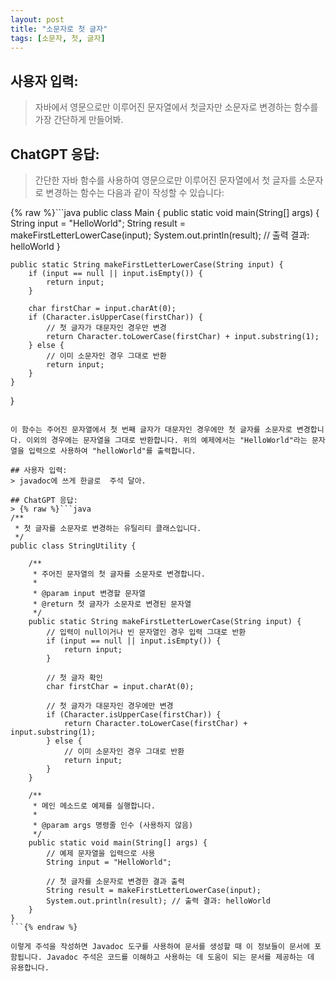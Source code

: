 ```yaml
---
layout: post
title: "소문자로 첫 글자"
tags: [소문자, 첫, 글자]
---
```


## 사용자 입력:
> 자바에서 영문으로만 이루어진 문자열에서 첫글자만 소문자로 변경하는 함수를 가장 간단하게 만들어봐.

## ChatGPT 응답:
> 간단한 자바 함수를 사용하여 영문으로만 이루어진 문자열에서 첫 글자를 소문자로 변경하는 함수는 다음과 같이 작성할 수 있습니다:

{% raw %}```java
public class Main {
    public static void main(String[] args) {
        String input = "HelloWorld";
        String result = makeFirstLetterLowerCase(input);
        System.out.println(result); // 출력 결과: helloWorld
    }

    public static String makeFirstLetterLowerCase(String input) {
        if (input == null || input.isEmpty()) {
            return input;
        }

        char firstChar = input.charAt(0);
        if (Character.isUpperCase(firstChar)) {
            // 첫 글자가 대문자인 경우만 변경
            return Character.toLowerCase(firstChar) + input.substring(1);
        } else {
            // 이미 소문자인 경우 그대로 반환
            return input;
        }
    }
}
```{% endraw %}

이 함수는 주어진 문자열에서 첫 번째 글자가 대문자인 경우에만 첫 글자를 소문자로 변경합니다. 이외의 경우에는 문자열을 그대로 반환합니다. 위의 예제에서는 "HelloWorld"라는 문자열을 입력으로 사용하여 "helloWorld"를 출력합니다.

## 사용자 입력:
> javadoc에 쓰게 한글로  주석 달아.

## ChatGPT 응답:
> {% raw %}```java
/**
 * 첫 글자를 소문자로 변경하는 유틸리티 클래스입니다.
 */
public class StringUtility {

    /**
     * 주어진 문자열의 첫 글자를 소문자로 변경합니다.
     *
     * @param input 변경할 문자열
     * @return 첫 글자가 소문자로 변경된 문자열
     */
    public static String makeFirstLetterLowerCase(String input) {
        // 입력이 null이거나 빈 문자열인 경우 입력 그대로 반환
        if (input == null || input.isEmpty()) {
            return input;
        }

        // 첫 글자 확인
        char firstChar = input.charAt(0);

        // 첫 글자가 대문자인 경우에만 변경
        if (Character.isUpperCase(firstChar)) {
            return Character.toLowerCase(firstChar) + input.substring(1);
        } else {
            // 이미 소문자인 경우 그대로 반환
            return input;
        }
    }

    /**
     * 메인 메소드로 예제를 실행합니다.
     *
     * @param args 명령줄 인수 (사용하지 않음)
     */
    public static void main(String[] args) {
        // 예제 문자열을 입력으로 사용
        String input = "HelloWorld";

        // 첫 글자를 소문자로 변경한 결과 출력
        String result = makeFirstLetterLowerCase(input);
        System.out.println(result); // 출력 결과: helloWorld
    }
}
```{% endraw %}

이렇게 주석을 작성하면 Javadoc 도구를 사용하여 문서를 생성할 때 이 정보들이 문서에 포함됩니다. Javadoc 주석은 코드를 이해하고 사용하는 데 도움이 되는 문서를 제공하는 데 유용합니다.

